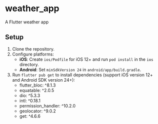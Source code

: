 # weather_app

A Flutter weather app

## Setup
1. Clone the repository.
2. Configure platforms:
    - **iOS**: Create `ios/Podfile` for iOS 12+ and run `pod install` in the `ios` directory.
    - **Android**: Set `minSdkVersion 24` in `android/app/build.gradle`.
3. Run `flutter pub get` to install dependencies (support iOS version 12+ and Android SDK version 24+):
    - flutter_bloc: ^8.1.3
    - equatable: ^2.0.5
    - dio: ^5.3.3
    - intl: ^0.18.1
    - permission_handler: ^10.2.0
    - geolocator: ^9.0.2
    - get: ^4.6.6
